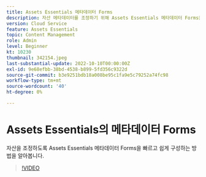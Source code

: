 ```yaml
---
title: Assets Essentials 메타데이터 Forms
description: 자산 메타데이터를 조정하기 위해 Assets Essentials 메타데이터 Forms을 빠르고 쉽게 구성하는 방법을 알아봅니다.
version: Cloud Service
feature: Assets Essentials
topic: Content Management
role: Admin
level: Beginner
kt: 10230
thumbnail: 342154.jpeg
last-substantial-update: 2022-10-10T00:00:00Z
exl-id: 9e68efbb-38bd-4538-b899-5fd356c9322d
source-git-commit: b3e9251bdb18a008be95c1fa9e5c79252a74fc98
workflow-type: tm+mt
source-wordcount: '40'
ht-degree: 0%

---
```


# Assets Essentials의 메타데이터 Forms

자산을 조정하도록 Assets Essentials 메타데이터 Forms을 빠르고 쉽게 구성하는 방법을 알아봅니다.

>[!VIDEO](https://video.tv.adobe.com/v/342154?quality=12&learn=on)
